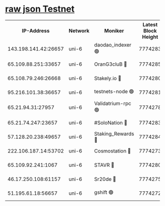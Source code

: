 [raw json Testnet](https://rpc-check.junot.stavr.tech/junot/rpc-junot-result.json)
=


<table><tr><th>IP-Address</th><th>Network</th><th>Moniker</th><th>Latest Block Height</th><th>Earliest Block Height</th><th>Catching Up</th><th>Tx Index</th><th>Voting Power</th><th>Scan Time</th></tr><tr><td>143.198.141.42:26657</td><td>uni-6</td><td>daodao_indexer 🟢</td><td>7774283</td><td>1</td><td>False</td><td>off</td><td>0</td><td>2024-02-07T15:01:09.604024190UTC</td></tr><tr><td>65.109.88.251:33657</td><td>uni-6</td><td>OranG3cluB 🔴</td><td>7774285</td><td>1138541</td><td>False</td><td>on</td><td>11</td><td>2024-02-07T15:01:14.432300584UTC</td></tr><tr><td>65.108.79.246:26668</td><td>uni-6</td><td>Stakely.io 🔴</td><td>7774280</td><td>1570872</td><td>False</td><td>on</td><td>1766821</td><td>2024-02-07T15:00:59.816781434UTC</td></tr><tr><td>95.216.101.38:36657</td><td>uni-6</td><td>testnets-node 🟢</td><td>7774281</td><td>1615130</td><td>False</td><td>on</td><td>0</td><td>2024-02-07T15:01:02.221806183UTC</td></tr><tr><td>65.21.94.31:27957</td><td>uni-6</td><td>Validatrium-rpc 🟢</td><td>7774278</td><td>2943363</td><td>False</td><td>on</td><td>0</td><td>2024-02-07T15:00:54.905409773UTC</td></tr><tr><td>65.21.74.247:23657</td><td>uni-6</td><td>#SoloNation 🔴</td><td>7774283</td><td>5208001</td><td>False</td><td>on</td><td>112</td><td>2024-02-07T15:01:08.693165889UTC</td></tr><tr><td>57.128.20.238:49657</td><td>uni-6</td><td>Staking_Rewards 🔴</td><td>7774284</td><td>6514618</td><td>False</td><td>on</td><td>1008</td><td>2024-02-07T15:01:09.923192938UTC</td></tr><tr><td>222.106.187.14:53702</td><td>uni-6</td><td>Cosmostation 🔴</td><td>7774273</td><td>7473037</td><td>False</td><td>on</td><td>109003</td><td>2024-02-07T15:00:52.487137878UTC</td></tr><tr><td>65.109.92.241:1067</td><td>uni-6</td><td>STAVR 🔴</td><td>7774280</td><td>7502372</td><td>False</td><td>on</td><td>6054</td><td>2024-02-07T15:00:59.443577676UTC</td></tr><tr><td>46.17.250.108:61157</td><td>uni-6</td><td>Sr20de 🔴</td><td>7774275</td><td>7533733</td><td>False</td><td>on</td><td>37</td><td>2024-02-07T15:00:47.028197353UTC</td></tr><tr><td>51.195.61.18:56657</td><td>uni-6</td><td>gshift 🟢</td><td>7774272</td><td>7691417</td><td>False</td><td>on</td><td>0</td><td>2024-02-07T15:00:40.420506219UTC</td></tr></table>